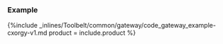 


### Example

{%include _inlines/Toolbelt/common/gateway/code_gateway_example-cxorgy-v1.md  product = include.product %}
